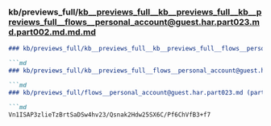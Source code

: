 ### kb/previews_full/kb__previews_full__kb__previews_full__kb__previews_full__flows__personal_account@guest.har.part023.md.part002.md.md.md

```md
### kb/previews_full/kb__previews_full__kb__previews_full__flows__personal_account@guest.har.part023.md.part002.md.md

```md
### kb/previews_full/kb__previews_full__flows__personal_account@guest.har.part023.md.part002.md

```md
### kb/previews_full/flows__personal_account@guest.har.part023.md (part 002)

```md
Vn1ISAP3zlieTzBrtSaDSw4hv23/Qsnak2Hdw25SX6C/Pf6ChVfB3+f7
```

```

```

```

```

